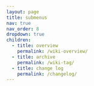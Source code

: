 ```yaml
---
layout: page
title: submenus
nav: true
nav_order: 8
dropdown: true
children:
  - title: overview
    permalink: /wiki-overview/
  - title: archive
    permalink: /wiki-tag/
  - title: change log
    permalink: /changelog/
---
```

